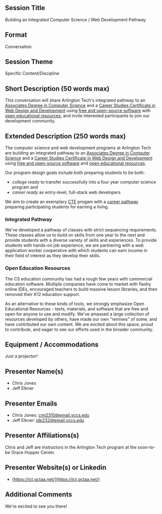 ## Session Title
Building an Integrated Computer Science / Web Development Pathway

## Format
Conversation

## Session Theme
Specific Content/Discipline

## Short Description (50 words max)

This conversation will share Arlington Tech's integrated pathway to an
[Associates Degree in Computer
Science](https://www.nvcc.edu/academics/programs/computer-science.html) and a
[Career Studies Certificate in Web Design and
Development](https://www.nvcc.edu/academics/programs/web-design-and-development.html)
using [free and open-source
software](https://en.wikipedia.org/wiki/Free_and_open-source_software) with 
[open educational
resources](https://en.wikipedia.org/wiki/Open_educational_resources), and
invite interested participants to join our development community.


## Extended Description (250 words max)

The computer science and web development programs at Arlington Tech are
building an integrated pathway to an [Associates Degree in Computer
Science](https://www.nvcc.edu/academics/programs/computer-science.html) and
a [Career Studies Certificate in Web Design and
Development](https://www.nvcc.edu/academics/programs/web-design-and-development.html)
using [free and open-source
software](https://en.wikipedia.org/wiki/Free_and_open-source_software) and
[open educational
resources](https://en.wikipedia.org/wiki/Open_educational_resources).

Our program design goals include both preparing students to be both:

- *college ready* to transfer successfully into a four year computer science
  program and
- *career ready* as entry-level, full-stack web developers

We aim to create an exemplary
[CTE](https://en.wikipedia.org/wiki/Career_and_Technical_Education) progam with
a [career pathway](https://www.ed.gov/higher-education/career-pathways)
preparing participating students for earning a living.

### Integrated Pathway

We've developed a pathway of classes with strict sequencing requirements. These
classes allow us to build on skills from one year to the next and provide
students with a diverse variety of skills and experiences. To provide students
with hands-on job experience, we are partnering with a web application
worker cooperative with which students can earn income in their field of
interest as they develop their skills.

### Open Education Resources

The CS education community has had a rough few years with commercial education
software. Multiple companies have come to market with flashy online IDEs,
encouraged teachers to build massive lesson libraries, and then removed their
K12 education support.

As an alternative to these kinds of tools, we strongly emphasize Open
Educational Resources - texts, materials, and software that are free and open
for anyone to use and modify. We've amassed a large collection of resources
developed by others, have made our own "remixes" of some, and have contributed
our own content. We are excited about this space, proud to contribute, and
eager to see our efforts used in the broader community.

## Equipment / Accommodations

Just a projector!

## Presenter Name(s) 

- Chris Jones
- Jeff Elkner

## Presenter Emails

- Chris Jones: cmj2310@email.vccs.edu 
- Jeff Elkner: jde232@email.vccs.edu

## Presenter Affiliations(s)

Chris and Jeff are instructors in the Arlington Tech program at the soon-to-be
Grace Hopper Center.

## Presenter Website(s) or Linkedin

- [https://ict.gctaa.net/](https://ict.gctaa.net/)


## Additional Comments

We're excited to see you there!